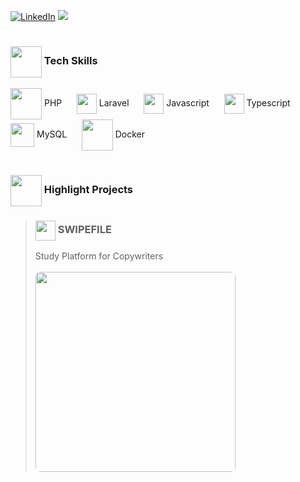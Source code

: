 
[![LinkedIn](https://img.shields.io/badge/LinkedIn-%230077B5.svg?logo=linkedin&logoColor=white)](https://linkedin.com/in/wnsdev) 
![](https://komarev.com/ghpvc/?username=wnsdev&label=Profile%20views&color=0e75b6&style=flat) 

<h1> </h1>
<h3><img align=center src='https://www.svgrepo.com/show/429395/binary-circuit-cpu.svg' height=50 /> Tech Skills </h3>

<img align=center src='https://www.svgrepo.com/show/373969/php2.svg' height=50 /> PHP&nbsp;&nbsp;&nbsp;&nbsp;&nbsp;
<img align=center src='https://www.svgrepo.com/show/373472/blade.svg' height=32 /> Laravel&nbsp;&nbsp;&nbsp;&nbsp;&nbsp;
<img align=center src='https://www.svgrepo.com/show/373705/js-official.svg' height=32 /> Javascript&nbsp;&nbsp;&nbsp;&nbsp;&nbsp;
<img align=center src='https://www.svgrepo.com/show/374146/typescript-official.svg' height=32 /> Typescript&nbsp;&nbsp;&nbsp;&nbsp;&nbsp;
<img align=center src='https://www.svgrepo.com/show/373848/mysql.svg' height=38 /> MySQL&nbsp;&nbsp;&nbsp;&nbsp;&nbsp;
<img align=center src='https://www.svgrepo.com/show/373553/docker.svg' height=50 /> Docker

<h1> </h1>
<h3><img align=center src='https://www.svgrepo.com/show/429383/creative-idea-ideation.svg' height=50 /> Highlight Projects </h3>


<blockquote>
<h3><img align=center src='https://swipefile.copysniper.com.br/assets/img/favicon.png' height=32 /> SWIPEFILE </h3>
Study Platform for Copywriters <br /><br />
<img align=center style="border-radius: 8px;" src='https://onkoder.com/_next/image?url=https%3A%2F%2Flh3.googleusercontent.com%2Fpw%2FAP1GczORbuMzSHflWcz8GUebao6Kj7Yh2OPYjC9skaPSiQ2vndH6VL1t6uqZ81_yg5gJ3M-r_miXQZAlRVh43MXBdlhlcQabCeEnxONmsLZEXHzAueWkq2g%3Dw4032-h2268-no&w=1920&q=75' height=320 />
</blockquote>

